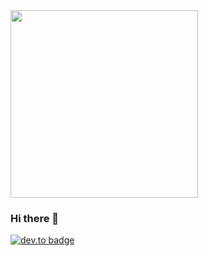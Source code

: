 <img src="https://media.giphy.com/media/ZVik7pBtu9dNS/giphy.gif" width="300">



### Hi there 👋



[![dev.to badge](https://img.shields.io/badge/linkedin-bandishankar-red)](https://www.linkedin.com/in/bandishankar/)


<!--
**bandishankar/bandishankar** is a ✨ _special_ ✨ repository because its `README.md` (this file) appears on your GitHub profile.

Here are some ideas to get you started:

- 🔭 I’m currently working on ...
- 🌱 I’m currently learning ...
- 👯 I’m looking to collaborate on ...
- 🤔 I’m looking for help with ...
- 💬 Ask me about ...
- 📫 How to reach me: ...
- 😄 Pronouns: ...
- ⚡ Fun fact: ...
-->
